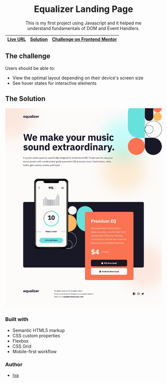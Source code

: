 <center><h1>Equalizer Landing Page</h1></center>

<center><p>This is my first project using Javascript and it helped me <br> understand fundamentals of DOM and Event Handlers.</p></center>

[Live URL](https://ivaberiashvili.github.io/equalizer-landing-page/) | [Solution]() | [Challenge on Frontend Mentor](https://www.frontendmentor.io/challenges/equalizer-landing-page-7VJ4gp3DE)
:-------------------------:|:-------------------------:|:-------------------------:

## The challenge

Users should be able to:
- View the optimal layout depending on their device's screen size
- See hover states for interactive elements

## The Solution

![](./design/screenshot-desktop.jpg)

### Built with

- Semantic HTML5 markup
- CSS custom properties
- Flexbox
- CSS Grid
- Mobile-first workflow

### Author
- [Iva](https://github.com/ivaberiashvili/)




